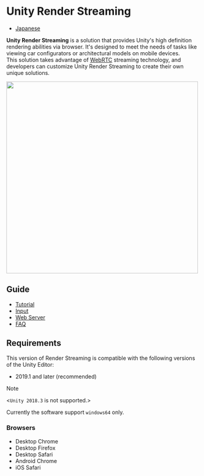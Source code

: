 # Unity Render Streaming

- [Japanese](jp/index.md)

**Unity Render Streaming** is a solution that provides Unity's high definition rendering abilities via browser. It's designed to meet the needs of tasks like viewing car configurators or architectural models on mobile devices.  
This solution takes advantage of [WebRTC](https://webrtc.org/) streaming technology, and developers can customize Unity Render Streaming to create their own unique solutions.

<img src="./images/multitouch.gif" width=500 align=center>

## Guide

* [Tutorial](tutorial_EN.md)
* [Input](input_EN.md)
* [Web Server](webserver_EN.md)
* [FAQ](faq_EN.md)

## Requirements

This version of Render Streaming is compatible with the following versions of the Unity Editor:

- 2019.1 and later (recommended)

> [!NOTE]
> <`Unity 2018.3` is not supported.>

Currently the software support `windows64` only.

### Browsers

- Desktop Chrome
- Desktop Firefox
- Desktop Safari
- Android Chrome
- iOS Safari
